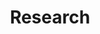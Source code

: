 ---
layout: page
title: Research
nav: true
dropdown: true
children: 
    - title: Code
      permalink: /code/
    - title: Presentations
      permalink: /presentations/
    - title: Projects
      permalink: /projects/
    - title: Publications
      permalink: /publications/
---